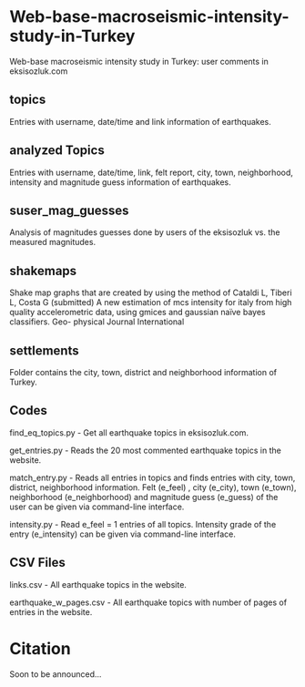 # Web-base-macroseismic-intensity-study-in-Turkey
Web-base macroseismic intensity study in Turkey: user comments in eksisozluk.com

## topics
Entries with username, date/time and link information of earthquakes.
## analyzed Topics
Entries with username, date/time, link, felt report, city, town, neighborhood, intensity and magnitude guess
information of earthquakes.
## suser_mag_guesses
Analysis of magnitudes guesses done by users of the eksisozluk vs. the measured magnitudes.
## shakemaps
Shake map graphs that are created by using the method of 
Cataldi L, Tiberi L, Costa G (submitted) A new estimation of mcs intensity for italy from
high quality accelerometric data, using gmices and gaussian naı̈ve bayes classifiers. Geo-
physical Journal International
## settlements
Folder contains the city, town, district and neighborhood information of Turkey.
## Codes
find_eq_topics.py - Get all earthquake topics in eksisozluk.com.

get_entries.py - Reads the 20 most commented earthquake topics in the website.

match_entry.py - Reads all entries in topics and finds entries with city, town, district, neighborhood information. Felt (e_feel)
, city (e_city), town (e_town), neighborhood (e_neighborhood) and magnitude guess (e_guess) of the user can be given via command-line interface.

intensity.py - Read e_feel = 1 entries of all topics. Intensity grade of the entry (e_intensity) can be given via command-line interface.

## CSV Files

links.csv	- All earthquake topics in the website.

earthquake_w_pages.csv - All earthquake topics with number of pages of entries in the website.

# Citation
Soon to be announced...
